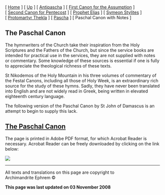 \[ [Home](index.md) \] \[ [Up](john-dam.md) \]
\[ [Antipascha](thomcan.md) \]
\[ [First Canon for the Assumption](asccan01.md) \]
\[ [Second Canon for Pentecost](pentcan2.md) \]
\[ [Prophet Elias](20julcan.md) \] \[ [Symeon Stylites](symeon.md) \]
\[ [Protomartyr Thekla](TheklaCan.md) \] \[ [Pascha](PaschaCan.md) \]
\[ Paschal Canon with Notes \]

## The Paschal Canon

The hymnwriters of the Church take their inspiration from the Holy
Scriptures and the Fathers of the Church, but since the service books
are intended for practical use in the services, they are not supplied
with notes or commentary. Some knowledge of these sources is essential
if one is fully to appreciate the theological richness of these texts.

St Nikodemos of the Holy Mountain in his three volumes of commentary of
the Festal Canons, including all those of Holy Week, is an extraordinary
rich source for the study of these hymns. Sadly, they have never been
translated into English and are not widely read in Greek, being written
in elevated eighteenth century language.

The following version of the Paschal Canon by St John of Damascus is an
attempt to begin to supply this lack.

## [The Paschal Canon](Paschal%20Canon%20Noted.pdf)

The page is printed in Adobe PDF format, for which Acrobat Reader is
necessary. Acrobat Reader can be freely downloaded by clicking on the
link below:

![](pascha1.gif)

-----

All texts and translations on this page are copyright to  
Archimandrite Ephrem ©

**This page was last updated on 03 November 2008**

